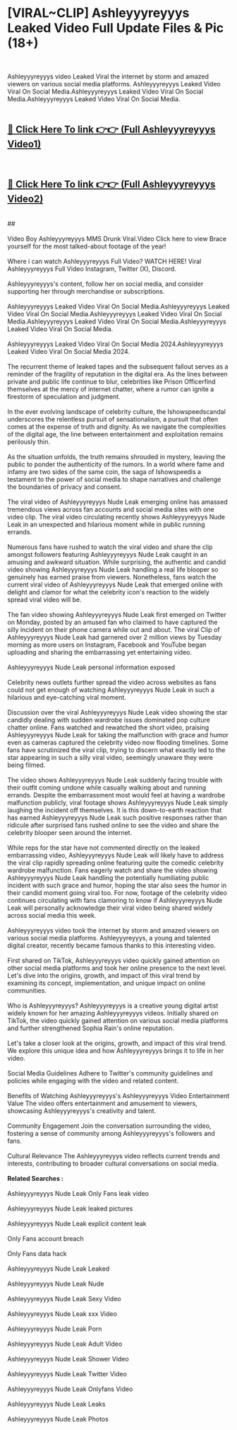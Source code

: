 # [VIRAL~CLIP] Ashleyyyreyyys Leaked Video Full Update Files & Pic (18+) <br>
<br>

Ashleyyyreyyys video Leaked Viral the internet by storm and amazed viewers on various social media platforms. Ashleyyyreyyys Leaked Video Viral On Social Media.Ashleyyyreyyys Leaked Video Viral On Social Media.Ashleyyyreyyys Leaked Video Viral On Social Media.<br>
 <br>

##  <a href="https://play.trustnlinepharmacy.us?title=Full Ashleyyyreyyys&ref=git">🔴 Click Here To link 👉👉 (Full Ashleyyyreyyys Video1)</a><br>
  <br>

##  <a href="https://play.trustnlinepharmacy.us?title=Full Ashleyyyreyyys&ref=git">🔴 Click Here To link 👉👉 (Full Ashleyyyreyyys Video2)</a><br>
  <br>
  ##


  <br>

  <br>
Video Boy Ashleyyyreyyys MMS Drunk Viral.Video Click here to view Brace yourself for the most talked-about footage of the year!
<br><br>
Where i can watch Ashleyyyreyyys Full Video? WATCH HERE! Viral Ashleyyyreyyys Full Video Instagram, Twitter (X), Discord.
<br><br>
Ashleyyyreyyys's content, follow her on social media, and consider supporting her through merchandise or subscriptions.
<br><br>
Ashleyyyreyyys Leaked Video Viral On Social Media.Ashleyyyreyyys Leaked Video Viral On Social Media.Ashleyyyreyyys Leaked Video Viral On Social Media.Ashleyyyreyyys Leaked Video Viral On Social Media.Ashleyyyreyyys Leaked Video Viral On Social Media.
<br><br>
Ashleyyyreyyys Leaked Video Viral On Social Media 2024.Ashleyyyreyyys Leaked Video Viral On Social Media 2024.
<br><br>
The recurrent theme of leaked tapes and the subsequent fallout serves as a reminder of the fragility of reputation in the digital era. As the lines between private and public life continue to blur, celebrities like Prison Officerfind themselves at the mercy of internet chatter, where a rumor can ignite a firestorm of speculation and judgment.
<br><br>
In the ever evolving landscape of celebrity culture, the Ishowspeedscandal underscores the relentless pursuit of sensationalism, a pursuit that often comes at the expense of truth and dignity. As we navigate the complexities of the digital age, the line between entertainment and exploitation remains perilously thin.
<br><br>
As the situation unfolds, the truth remains shrouded in mystery, leaving the public to ponder the authenticity of the rumors. In a world where fame and infamy are two sides of the same coin, the saga of Ishowspeedis a testament to the power of social media to shape narratives and challenge the boundaries of privacy and consent.
<br><br>
The viral video of Ashleyyyreyyys Nude Leak emerging online has amassed tremendous views across fan accounts and social media sites with one video clip. The viral video circulating recently shows Ashleyyyreyyys Nude Leak in an unexpected and hilarious moment while in public running errands.
<br><br>
Numerous fans have rushed to watch the viral video and share the clip amongst followers featuring Ashleyyyreyyys Nude Leak caught in an amusing and awkward situation. While surprising, the authentic and candid video showing Ashleyyyreyyys Nude Leak handling a real life blooper so genuinely has earned praise from viewers. Nonetheless, fans watch the current viral video of Ashleyyyreyyys Nude Leak that emerged online with delight and clamor for what the celebrity icon's reaction to the widely spread viral video will be.
<br><br>
The fan video showing Ashleyyyreyyys Nude Leak first emerged on Twitter on Monday, posted by an amused fan who claimed to have captured the silly incident on their phone camera while out and about. The viral Clip of Ashleyyyreyyys Nude Leak had garnered over 2 million views by Tuesday morning as more users on Instagram, Facebook and YouTube began uploading and sharing the embarrassing yet entertaining video.
<br><br>
Ashleyyyreyyys Nude Leak personal information exposed
<br><br>
Celebrity news outlets further spread the video across websites as fans could not get enough of watching Ashleyyyreyyys Nude Leak in such a hilarious and eye-catching viral moment.
<br><br>
Discussion over the viral Ashleyyyreyyys Nude Leak video showing the star candidly dealing with sudden wardrobe issues dominated pop culture chatter online. Fans watched and rewatched the short video, praising Ashleyyyreyyys Nude Leak for taking the malfunction with grace and humor even as cameras captured the celebrity video now flooding timelines. Some fans have scrutinized the viral clip, trying to discern what exactly led to the star appearing in such a silly viral video, seemingly unaware they were being filmed.
<br><br>
The video shows Ashleyyyreyyys Nude Leak suddenly facing trouble with their outfit coming undone while casually walking about and running errands. Despite the embarrassment most would feel at having a wardrobe malfunction publicly, viral footage shows Ashleyyyreyyys Nude Leak simply laughing the incident off themselves. It is this down-to-earth reaction that has earned Ashleyyyreyyys Nude Leak such positive responses rather than ridicule after surprised fans rushed online to see the video and share the celebrity blooper seen around the internet.
<br><br>
While reps for the star have not commented directly on the leaked embarrassing video, Ashleyyyreyyys Nude Leak will likely have to address the viral clip rapidly spreading online featuring quite the comedic celebrity wardrobe malfunction. Fans eagerly watch and share the video showing Ashleyyyreyyys Nude Leak handling the potentially humiliating public incident with such grace and humor, hoping the star also sees the humor in their candid moment going viral too. For now, footage of the celebrity video continues circulating with fans clamoring to know if Ashleyyyreyyys Nude Leak will personally acknowledge their viral video being shared widely across social media this week.
<br><br>
Ashleyyyreyyys video took the internet by storm and amazed viewers on various social media platforms. Ashleyyyreyyys, a young and talented digital creator, recently became famous thanks to this interesting video.
<br><br>
First shared on TikTok, Ashleyyyreyyys video quickly gained attention on other social media platforms and took her online presence to the next level. Let's dive into the origins, growth, and impact of this viral trend by examining its concept, implementation, and unique impact on online communities.
<br><br>
Who is Ashleyyyreyyys? Ashleyyyreyyys is a creative young digital artist widely known for her amazing Ashleyyyreyyys videos. Initially shared on TikTok, the video quickly gained attention on various social media platforms and further strengthened Sophia Rain's online reputation.
<br><br>
Let's take a closer look at the origins, growth, and impact of this viral trend. We explore this unique idea and how Ashleyyyreyyys brings it to life in her video.
<br><br>
Social Media Guidelines Adhere to Twitter's community guidelines and policies while engaging with the video and related content.
<br><br>
Benefits of Watching Ashleyyyreyyys's Ashleyyyreyyys Video Entertainment Value The video offers entertainment and amusement to viewers, showcasing Ashleyyyreyyys's creativity and talent.
<br><br>
Community Engagement Join the conversation surrounding the video, fostering a sense of community among Ashleyyyreyyys's followers and fans.
<br><br>
Cultural Relevance The Ashleyyyreyyys video reflects current trends and interests, contributing to broader cultural conversations on social media.
<br><br>
<strong>Related Searches :</strong>
<br><br>
Ashleyyyreyyys Nude Leak Only Fans leak video
<br><br>
Ashleyyyreyyys Nude Leak leaked pictures
<br><br>
Ashleyyyreyyys Nude Leak explicit content leak
<br><br>
Only Fans account breach
<br><br>
Only Fans data hack
<br><br>
Ashleyyyreyyys Nude Leak Leaked
<br><br>
Ashleyyyreyyys Nude Leak Nude
<br><br>
Ashleyyyreyyys Nude Leak Sexy Video
<br><br>
Ashleyyyreyyys Nude Leak xxx Video
<br><br>
Ashleyyyreyyys Nude Leak Porn
<br><br>
Ashleyyyreyyys Nude Leak Adult Video
<br><br>
Ashleyyyreyyys Nude Leak Shower Video
<br><br>
Ashleyyyreyyys Nude Leak Twitter Video
<br><br>
Ashleyyyreyyys Nude Leak Onlyfans Video
<br><br>
Ashleyyyreyyys Nude Leak Leaks
<br><br>
Ashleyyyreyyys Nude Leak Photos
